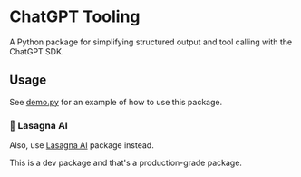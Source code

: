 # ChatGPT Tooling

A Python package for simplifying structured output and tool calling with the ChatGPT SDK.

## Usage

See [demo.py](demo.py) for an example of how to use this package.

### 🍝 Lasagna AI

Also, use [Lasagna AI](https://github.com/Rhobota/lasagna-ai/) package instead.

This is a dev package and that's a production-grade package.
